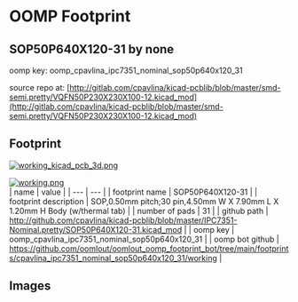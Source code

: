 # OOMP Footprint  
## SOP50P640X120-31  by none  
  
oomp key: oomp_cpavlina_ipc7351_nominal_sop50p640x120_31  
  
source repo at: [http://gitlab.com/cpavlina/kicad-pcblib/blob/master/smd-semi.pretty/VQFN50P230X230X100-12.kicad_mod](http://gitlab.com/cpavlina/kicad-pcblib/blob/master/smd-semi.pretty/VQFN50P230X230X100-12.kicad_mod)  
## Footprint  
  
[![working_kicad_pcb_3d.png](working_kicad_pcb_3d_600.png)](working_kicad_pcb_3d.png)  
  
[![working.png](working_600.png)](working.png)  
| name | value | 
| --- | --- | 
| footprint name | SOP50P640X120-31 | 
| footprint description | SOP,0.50mm pitch;30 pin,4.50mm W X 7.90mm L X 1.20mm H Body (w/thermal tab) | 
| number of pads | 31 | 
| github path | http://github.com/cpavlina/kicad-pcblib/blob/master/IPC7351-Nominal.pretty/SOP50P640X120-31.kicad_mod | 
| oomp key | oomp_cpavlina_ipc7351_nominal_sop50p640x120_31 | 
| oomp bot github | https://github.com/oomlout/oomlout_oomp_footprint_bot/tree/main/footprints/cpavlina_ipc7351_nominal_sop50p640x120_31/working | 
## Images  

